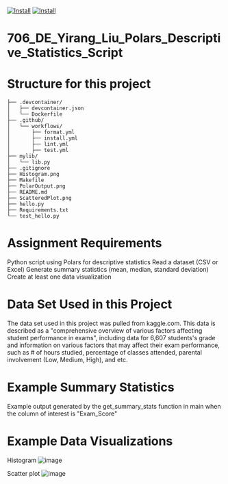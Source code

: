[![Install](https://github.com/nogibjj/Yirang_Liu_Polars_Descriptive_Statistics_Script/actions/workflows/install.yml/badge.svg)](https://github.com/nogibjj/Yirang_Liu_Polars_Descriptive_Statistics_Script/actions/workflows/install.yml)
[![Install](https://github.com/nogibjj/Yirang_Liu_Polars_Descriptive_Statistics_Script/actions/workflows/install.yml/badge.svg)](https://github.com/nogibjj/Yirang_Liu_Polars_Descriptive_Statistics_Script/actions/workflows/install.yml)

# 706_DE_Yirang_Liu_Polars_Descriptive_Statistics_Script 

# Structure for this project 
```
├── .devcontainer/
│   ├── devcontainer.json
│   └── Dockerfile
├── .github/
│   └── workflows/
│       ├── format.yml
│       ├── install.yml
│       ├── lint.yml
│       ├── test.yml
├── mylib/
│   └── lib.py
├── .gitignore
├── Histogram.png
├── Makefile
├── PolarOutput.png
├── README.md
├── ScatteredPlot.png
├── hello.py
├── Requirements.txt
└── test_hello.py

```

# Assignment Requirements

Python script using Polars for descriptive statistics
Read a dataset (CSV or Excel)
Generate summary statistics (mean, median, standard deviation)
Create at least one data visualization

# Data Set Used in this Project
The data set used in this project was pulled from kaggle.com. This data is described as a "comprehensive overview of various factors affecting student performance in exams", including data for 6,607 students's grade and information on various factors that may affect their exam performance, such as # of hours studied, percentage of classes attended, parental involvement (Low, Medium, High), and etc.

# Example Summary Statistics
Example output generated by the get_summary_stats function in main when the column of interest is "Exam_Score"

# Example Data Visualizations
Histogram 
![image](https://github.com/user-attachments/assets/9b9e90e7-c41e-4fe0-ba44-e0dfb2b0bc88)

Scatter plot
![image](https://github.com/user-attachments/assets/c5b2db7d-a21a-473a-82fd-8ac4464baa20)

